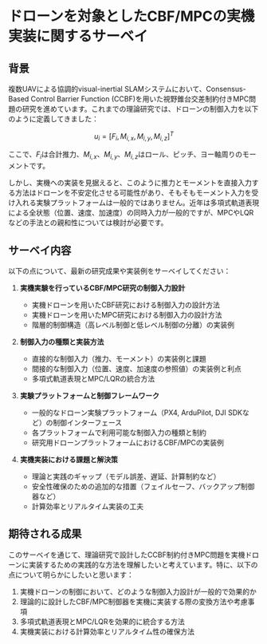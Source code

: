 # ドローンを対象としたCBF/MPCの実機実装に関するサーベイ

## 背景

複数UAVによる協調的visual-inertial SLAMシステムにおいて、Consensus-Based Control Barrier Function (CCBF)を用いた視野錐台交差制約付きMPC問題の研究を進めています。これまでの理論研究では、ドローンの制御入力を以下のように定義してきました：

$$u_i = [F_i, M_{i,x}, M_{i,y}, M_{i,z}]^T$$

ここで、$F_i$は合計推力、$M_{i,x}$、$M_{i,y}$、$M_{i,z}$はロール、ピッチ、ヨー軸周りのモーメントです。

しかし、実機への実装を見据えると、このように推力とモーメントを直接入力する方法はドローンを不安定化させる可能性があり、そもそもモーメント入力を受け入れる実験プラットフォームは一般的ではありません。近年は多項式軌道表現による全状態（位置、速度、加速度）の同時入力が一般的ですが、MPCやLQRなどの手法との親和性については検討が必要です。

## サーベイ内容

以下の点について、最新の研究成果や実装例をサーベイしてください：

1. **実機実験を行っているCBF/MPC研究の制御入力設計**
   - 実機ドローンを用いたCBF研究における制御入力の設計方法
   - 実機ドローンを用いたMPC研究における制御入力の設計方法
   - 階層的制御構造（高レベル制御と低レベル制御の分離）の実装例

2. **制御入力の種類と実装方法**
   - 直接的な制御入力（推力、モーメント）の実装例と課題
   - 間接的な制御入力（位置、速度、加速度の参照値）の実装例と利点
   - 多項式軌道表現とMPC/LQRの統合方法

3. **実験プラットフォームと制御フレームワーク**
   - 一般的なドローン実験プラットフォーム（PX4, ArduPilot, DJI SDKなど）の制御インターフェース
   - 各プラットフォームで利用可能な制御入力の種類と制約
   - 研究用ドローンプラットフォームにおけるCBF/MPCの実装例

4. **実機実装における課題と解決策**
   - 理論と実践のギャップ（モデル誤差、遅延、計算制約など）
   - 安全性確保のための追加的な措置（フェイルセーフ、バックアップ制御器など）
   - 計算効率とリアルタイム実装の工夫

## 期待される成果

このサーベイを通じて、理論研究で設計したCCBF制約付きMPC問題を実機ドローンに実装するための実践的な方法を理解したいと考えています。特に、以下の点について明らかにしたいと思います：

1. 実機ドローンの制御において、どのような制御入力設計が一般的で効果的か
2. 理論的に設計したCBF/MPC制御器を実機に実装する際の変換方法や考慮事項
3. 多項式軌道表現とMPC/LQRを効果的に統合する方法
4. 実機実装における計算効率とリアルタイム性の確保方法

